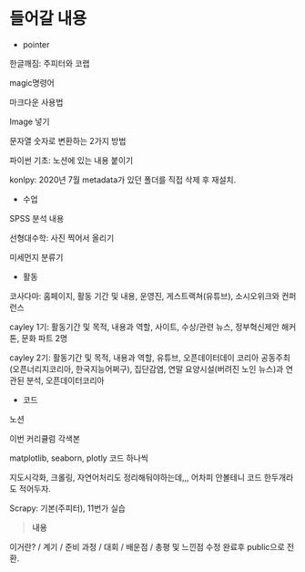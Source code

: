 # 들어갈 내용

- pointer

한글깨짐: 주피터와 코랩

magic명령어

마크다운 사용법

Image 넣기

문자열 숫자로 변환하는 2가지 방법

파이썬 기초: 노션에 있는 내용 붙이기

konlpy: 2020년 7월 metadata가 있던 폴더를 직접 삭제 후 재설치.



- 수업

SPSS 분석 내용

선형대수학: 사진 찍어서 올리기

미세먼지 분류기



- 활동

코사다마: 홈페이지, 활동 기간 및 내용, 운영진, 게스트랙쳐(유튜브), 소시오위크와 컨퍼런스

cayley 1기: 활동기간 및 목적, 내용과 역할, 사이트, 수상/관련 뉴스, 정부혁신제안 해커톤, 문화 파트 2명

cayley 2기: 활동기간 및 목적, 내용과 역할, 유튜브, 오픈데이터데이 코리아 공동주최(오픈너리지코리아, 한국지능어쩌구), 집단감염, 연말 요양시설(버려진 노인 뉴스)과 연관된 분석, 오픈데이터코리아



- 코드

노션

이번 커리큘럼 각색본

matplotlib, seaborn, plotly 코드 하나씩

지도시각화, 크롤링, 자연어처리도 정리해둬야하는데,,, 어차피 안볼테니 코드 한두개라도 적어두자.

Scrapy: 기본(주피터), 11번가 실습



>  **내용**

이거란? / 계기 / 준비 과정 / 대회 / 배운점 / 총평 및 느낀점
수정 완료후 public으로 전환.
